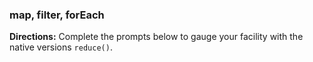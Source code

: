 ### map, filter, forEach

**Directions:** Complete the prompts below to gauge your facility with the native versions `reduce()`.

